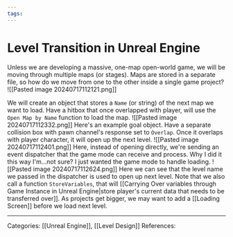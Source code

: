 ```yaml
---
tags:
---
```

# Level Transition in Unreal Engine
Unless we are developing a massive, one-map open-world game, we will be moving through multiple maps (or stages). Maps are stored in a separate file, so how do we move from one to the other inside a single game project?
![[Pasted image 20240717112121.png]]

We will create an object that stores a `Name` (or string) of the next map we want to load. Have a hitbox that once overlapped with player, will use the `Open Map by Name` function to load the map.
![[Pasted image 20240717112332.png]]
Here's an example goal object. Have a separate collision box with pawn channel's response set to `Overlap`. Once it overlaps with player character, it will open up the next level.
![[Pasted image 20240717112401.png]]
Here, instead of opening directly, we're sending an event dispatcher that the game mode can receive and process. Why I did it this way I'm...not sure? I just wanted the game mode to handle loading.
![[Pasted image 20240717112624.png]]
Here we can see that the level name we passed in the dispatcher is used to open up next level. Note that we also call a function `StoreVariables`, that will [[Carrying Over variables through Game Instance in Unreal Engine|store player's current data that needs to be transferred over]]. As projects get bigger, we may want to add a [[Loading Screen]] before we load next level.


---
Categories: [[Unreal Engine]], [[Level Design]]
References:
